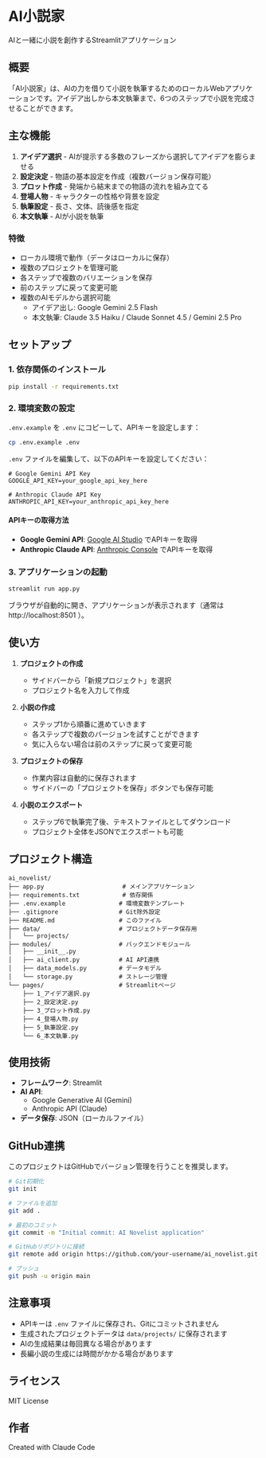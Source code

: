 # AI小説家

AIと一緒に小説を創作するStreamlitアプリケーション

## 概要

「AI小説家」は、AIの力を借りて小説を執筆するためのローカルWebアプリケーションです。アイデア出しから本文執筆まで、6つのステップで小説を完成させることができます。

## 主な機能

1. **アイデア選択** - AIが提示する多数のフレーズから選択してアイデアを膨らませる
2. **設定決定** - 物語の基本設定を作成（複数バージョン保存可能）
3. **プロット作成** - 発端から結末までの物語の流れを組み立てる
4. **登場人物** - キャラクターの性格や背景を設定
5. **執筆設定** - 長さ、文体、読後感を指定
6. **本文執筆** - AIが小説を執筆

### 特徴

- ローカル環境で動作（データはローカルに保存）
- 複数のプロジェクトを管理可能
- 各ステップで複数のバリエーションを保存
- 前のステップに戻って変更可能
- 複数のAIモデルから選択可能
  - アイデア出し: Google Gemini 2.5 Flash
  - 本文執筆: Claude 3.5 Haiku / Claude Sonnet 4.5 / Gemini 2.5 Pro

## セットアップ

### 1. 依存関係のインストール

```bash
pip install -r requirements.txt
```

### 2. 環境変数の設定

`.env.example` を `.env` にコピーして、APIキーを設定します：

```bash
cp .env.example .env
```

`.env` ファイルを編集して、以下のAPIキーを設定してください：

```
# Google Gemini API Key
GOOGLE_API_KEY=your_google_api_key_here

# Anthropic Claude API Key
ANTHROPIC_API_KEY=your_anthropic_api_key_here
```

#### APIキーの取得方法

- **Google Gemini API**: [Google AI Studio](https://makersuite.google.com/app/apikey) でAPIキーを取得
- **Anthropic Claude API**: [Anthropic Console](https://console.anthropic.com/) でAPIキーを取得

### 3. アプリケーションの起動

```bash
streamlit run app.py
```

ブラウザが自動的に開き、アプリケーションが表示されます（通常は http://localhost:8501 ）。

## 使い方

1. **プロジェクトの作成**
   - サイドバーから「新規プロジェクト」を選択
   - プロジェクト名を入力して作成

2. **小説の作成**
   - ステップ1から順番に進めていきます
   - 各ステップで複数のバージョンを試すことができます
   - 気に入らない場合は前のステップに戻って変更可能

3. **プロジェクトの保存**
   - 作業内容は自動的に保存されます
   - サイドバーの「プロジェクトを保存」ボタンでも保存可能

4. **小説のエクスポート**
   - ステップ6で執筆完了後、テキストファイルとしてダウンロード
   - プロジェクト全体をJSONでエクスポートも可能

## プロジェクト構造

```
ai_novelist/
├── app.py                      # メインアプリケーション
├── requirements.txt            # 依存関係
├── .env.example               # 環境変数テンプレート
├── .gitignore                 # Git除外設定
├── README.md                  # このファイル
├── data/                      # プロジェクトデータ保存用
│   └── projects/
├── modules/                   # バックエンドモジュール
│   ├── __init__.py
│   ├── ai_client.py           # AI API連携
│   ├── data_models.py         # データモデル
│   └── storage.py             # ストレージ管理
└── pages/                     # Streamlitページ
    ├── 1_アイデア選択.py
    ├── 2_設定決定.py
    ├── 3_プロット作成.py
    ├── 4_登場人物.py
    ├── 5_執筆設定.py
    └── 6_本文執筆.py
```

## 使用技術

- **フレームワーク**: Streamlit
- **AI API**:
  - Google Generative AI (Gemini)
  - Anthropic API (Claude)
- **データ保存**: JSON（ローカルファイル）

## GitHub連携

このプロジェクトはGitHubでバージョン管理を行うことを推奨します。

```bash
# Git初期化
git init

# ファイルを追加
git add .

# 最初のコミット
git commit -m "Initial commit: AI Novelist application"

# GitHubリポジトリに接続
git remote add origin https://github.com/your-username/ai_novelist.git

# プッシュ
git push -u origin main
```

## 注意事項

- APIキーは `.env` ファイルに保存され、Gitにコミットされません
- 生成されたプロジェクトデータは `data/projects/` に保存されます
- AIの生成結果は毎回異なる場合があります
- 長編小説の生成には時間がかかる場合があります

## ライセンス

MIT License

## 作者

Created with Claude Code
